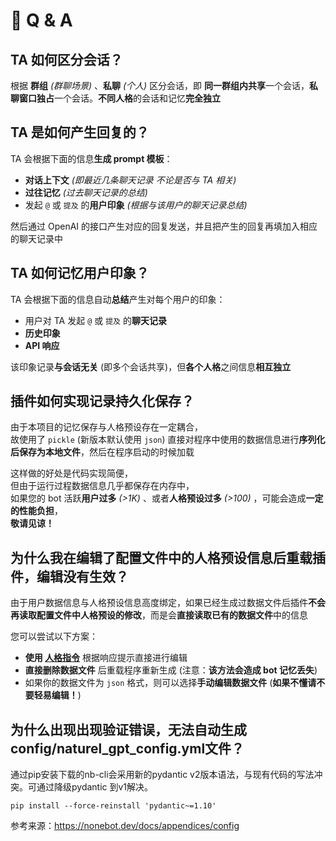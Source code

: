# 🤔 Q & A

## TA 如何区分会话？

根据 **群组** _(群聊场景)_ 、**私聊** _(个人)_ 区分会话，即 **同一群组内共享**一个会话，**私聊窗口独占**一个会话。**不同人格**的会话和记忆**完全独立**

## TA 是如何产生回复的？

TA 会根据下面的信息**生成 prompt 模板**：

- **对话上下文** _(即最近几条聊天记录 不论是否与 TA 相关)_
- **过往记忆** _(过去聊天记录的总结)_
- 发起 `@` 或 `提及` 的**用户印象** _(根据与该用户的聊天记录总结)_

然后通过 OpenAI 的接口产生对应的回复发送，并且把产生的回复再填加入相应的聊天记录中

## TA 如何记忆用户印象？

TA 会根据下面的信息自动**总结**产生对每个用户的印象：

- 用户对 TA 发起 `@` 或 `提及` 的**聊天记录**
- **历史印象**
- **API 响应**

该印象记录**与会话无关** (即多个会话共享)，但**各个人格**之间信息**相互独立**

## 插件如何实现记录持久化保存？

由于本项目的记忆保存与人格预设存在一定耦合，  
故使用了 `pickle` (新版本默认使用 `json`) 直接对程序中使用的数据信息进行**序列化后保存为本地文件**，然后在程序启动的时候加载

这样做的好处是代码实现简便，  
但由于运行过程数据信息几乎都保存在内存中，  
如果您的 bot 活跃**用户过多** _(>1K)_ 、或者**人格预设过多** _(>100)_ ，可能会造成**一定的性能负担**，  
**敬请见谅！**

## 为什么我在编辑了配置文件中的人格预设信息后重载插件，编辑没有生效？

由于用户数据信息与人格预设信息高度绑定，如果已经生成过数据文件后插件**不会再读取配置文件中人格预设的修改**，而是会**直接读取已有的数据文件**中的信息

您可以尝试以下方案：

- **使用 [人格指令](commands.md#人格指令)** 根据响应提示直接进行编辑
- **直接删除数据文件** 后重载程序重新生成 (注意：**该方法会造成 bot 记忆丢失**)
- 如果你的数据文件为 `json` 格式，则可以选择**手动编辑数据文件** (**如果不懂请不要轻易编辑！**)

## 为什么出现出现验证错误，无法自动生成config/naturel_gpt_config.yml文件？

通过pip安装下载的nb-cli会采用新的pydantic v2版本语法，与现有代码的写法冲突。可通过降级pydantic 到v1解决。

```pip install --force-reinstall 'pydantic~=1.10'```

参考来源：https://nonebot.dev/docs/appendices/config
